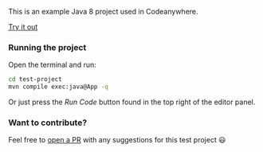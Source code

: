 This is an example Java 8 project used in Codeanywhere.

[Try it out](https://app.codeanywhere.com/workspace/create#https://github.com/Codeanywhere-Templates/java-8)

### Running the project

Open the terminal and run:
```sh
cd test-project
mvn compile exec:java@App -q
```
Or just press the *Run Code* button found in the top right of the editor panel.

### Want to contribute?

Feel free to [open a PR](https://github.com/Codeanywhere-Templates/java-8) with any suggestions for this test project 😃 